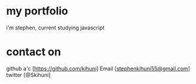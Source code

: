 # my  portfolio
i'm stephen,
current studying javascript

# contact on
 github a'c [https://github.com/kihuni]
 Email [stephenkihuni55@gmail.com]
 twitter [@Skihuni]


